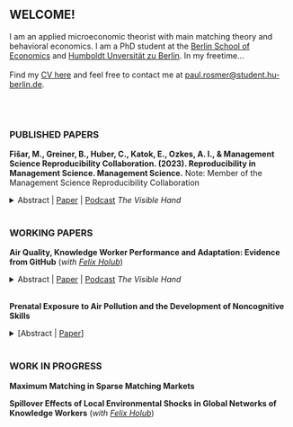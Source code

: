 
## WELCOME!

I am an applied microeconomic theorist with main matching theory and behavioral economics. I am a PhD student at the [Berlin School of Economics](https://berlinschoolofeconomics.de/home) and [Humboldt Unversität zu Berlin](https://www.wiwi.hu-berlin.de/en/research). In my freetime...
<br/>
<br/>
Find my [CV here](https://beatethies.github.io/cv.pdf) and feel free to contact me at [paul.rosmer@student.hu-berlin.de](mailto:beate.thies@univie.ac.at).  <br/>
<br/>

<br/>

### PUBLISHED PAPERS
**Fišar, M., Greiner, B., Huber, C., Katok, E., Ozkes, A. I., & Management Science Reproducibility Collaboration. (2023). Reproducibility in Management Science. Management Science.**
Note: Member of the Management Science Reproducibility Collaboration

<details>
  <summary>Abstract | <a href="https://beatethies.github.io/AQ_GitHub.pdf">Paper</a> | <a href="https://www.thevisiblehand.uk/episodes/episode-51">Podcast</a>  <em>The Visible Hand</em> </summary>
Highly skilled knowledge workers are important drivers of innovation and long-run growth. We study how air quality affects productivity and work patterns among these workers, using data from GitHub, the world's largest coding platform. We combine panel data on daily output, working hours, and task choices for a sample of 27,000 software developers across four continents during the period 2014-2019 with information on concentrations of fine particulate matter (PM2.5). An increase in air pollution reduces output, measured by the number of total actions performed on GitHub per day, and induces developers to adapt by working on easier tasks and by ending work activity earlier. To compensate, they work more on weekends following high-pollution days, which suggests adverse impacts on their work-life-balance. The decline in output arises even at concentrations in line with current regulatory standards in the EU and US. Exposure to unusually high PM2.5 levels relative to the city-by-season-by-day-of-week specific mean reduces daily output quantity by 4%, which translates into a loss in output value by approximately $8 per developer.
</details>

 <br/>
 
### WORKING PAPERS
**Air Quality, Knowledge Worker Performance and Adaptation: Evidence from GitHub**  (*with [Felix Holub](https://felixholub.com/)*)

<details>
  <summary>Abstract | <a href="https://beatethies.github.io/AQ_GitHub.pdf">Paper</a> | <a href="https://www.thevisiblehand.uk/episodes/episode-51">Podcast</a>  <em>The Visible Hand</em> </summary>
Highly skilled knowledge workers are important drivers of innovation and long-run growth. We study how air quality affects productivity and work patterns among these workers, using data from GitHub, the world's largest coding platform. We combine panel data on daily output, working hours, and task choices for a sample of 27,000 software developers across four continents during the period 2014-2019 with information on concentrations of fine particulate matter (PM2.5). An increase in air pollution reduces output, measured by the number of total actions performed on GitHub per day, and induces developers to adapt by working on easier tasks and by ending work activity earlier. To compensate, they work more on weekends following high-pollution days, which suggests adverse impacts on their work-life-balance. The decline in output arises even at concentrations in line with current regulatory standards in the EU and US. Exposure to unusually high PM2.5 levels relative to the city-by-season-by-day-of-week specific mean reduces daily output quantity by 4%, which translates into a loss in output value by approximately $8 per developer.
</details>

 <br/>
 
**Prenatal Exposure to Air Pollution and the Development of Noncognitive Skills**


<details>
  <summary>[Abstract | <a href="https://beatethies.github.io/AP_noncognitive_paper.pdf">Paper</a>]</summary>
<div class="panel" style="background-color: #F1F1F1; color: #666; padding: 10px;"> 
Noncognitive skills are important predictors for life outcomes like education, health and earnings. This paper 
provides causal evidence on the effect of in-utero exposure to air pollution on noncognitive ability in childhood. 
I use the meteorological phenomenon of thermal inversions to address the endogeneity in exposure to particulate 
matter and data from a representative household survey in Germany to measure noncognitive abilities. I find that
an increase in particulate matter concentration by 1 unit during the prenatal period raises neuroticism at age 5-10 
by 7% of a standard deviation. This implies that affected children are less emotionally stable, more fearful and 
less self-confident. Back of the envelope computations indicate that a one standard deviation increase in particulate 
matter reduces adult earnings by 0.24%-0.29% 
just through its impact on neuroticism. </div>
</details>

<br/>

### WORK IN PROGRESS
**Maximum Matching in Sparse Matching Markets**


**Spillover Effects of Local Environmental Shocks in Global Networks of Knowledge Workers** (*with [Felix Holub](https://felixholub.com/)*)

<br/>

